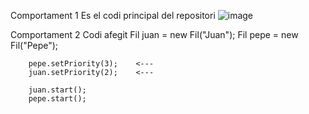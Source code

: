 Comportament 1
Es el codi principal del repositori
![image](https://github.com/user-attachments/assets/c43597ae-667b-48aa-9ccd-1d0cac635cdc)

Comportament 2
Codi afegit
Fil juan = new Fil("Juan");
        Fil pepe = new Fil("Pepe");

        pepe.setPriority(3);    <---
        juan.setPriority(2);    <---

        juan.start();
        pepe.start();

